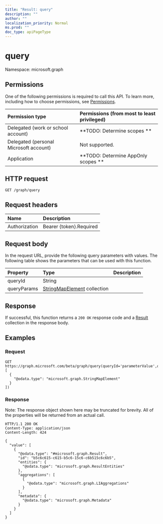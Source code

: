```yaml
---
title: "Result: query"
description: ""
author: ""
localization_priority: Normal
ms.prod: ""
doc_type: apiPageType
---
```


# query

Namespace: microsoft.graph



## Permissions
One of the following permissions is required to call this API. To learn more, including how to choose permissions, see [Permissions](/concepts/permissions-reference.md).

|Permission type|Permissions (from most to least privileged)|
|:---|:---|
|Delegated (work or school account)|**TODO: Determine scopes **|
|Delegated (personal Microsoft account)|Not supported.|
|Application|**TODO: Determine AppOnly scopes **|

## HTTP request
<!-- {
  "blockType": "ignored"
}
-->
``` http
GET /graph/query
```

## Request headers
|Name|Description|
|:---|:---|
|Authorization|Bearer {token}.Required|

## Request body
In the request URL, provide the following query parameters with values.
The following table shows the parameters that can be used with this function.

|Property|Type|Description|
|:---|:---|:---|
|queryId|String||
|queryParams|[StringMapElement](../resources/stringmapelement.md) collection||



## Response
If successful, this function returns a `200 OK` response code and a [Result](../resources/result.md) collection in the response body.

## Examples

### Request
<!-- {
  "blockType": "request",
  "name": "result_query"
}
-->
``` http
GET https://graph.microsoft.com/beta/graph/query(queryId='parameterValue',queryParams=[
  {
    "@odata.type": "microsoft.graph.StringMapElement"
  }
])
```

### Response
Note: The response object shown here may be truncated for brevity. All of the properties will be returned from an actual call.
<!-- {
  "blockType": "response",
  "truncated": true,
  "@odata.type": "collection(microsoft.graph.result)"
}
-->
``` http
HTTP/1.1 200 OK
Content-Type: application/json
Content-Length: 424

{
  "value": [
    {
      "@odata.type": "#microsoft.graph.Result",
      "id": "b5c6c615-c615-b5c6-15c6-c6b515c6c6b5",
      "entities": {
        "@odata.type": "microsoft.graph.ResultEntities"
      },
      "aggregations": [
        {
          "@odata.type": "microsoft.graph.LIAggregations"
        }
      ],
      "metadata": {
        "@odata.type": "microsoft.graph.Metadata"
      }
    }
  ]
}
```

